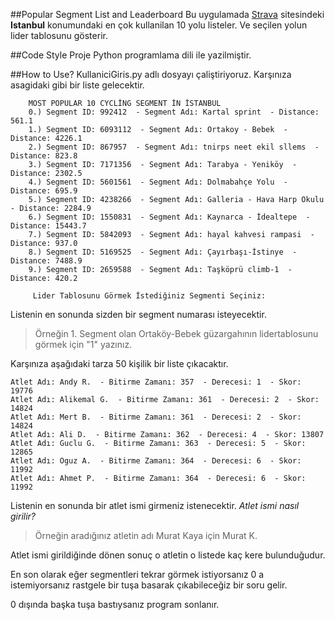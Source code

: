 ##Popular Segment List and Leaderboard 
Bu uygulamada [Strava](https://www.strava.com/) sitesindeki **Istanbul** konumundaki en çok kullanilan 10 yolu listeler. Ve seçilen yolun lider tablosunu gösterir. 

##Code Style
Proje Python programlama dili ile yazilmiştir. 

##How to Use?
KullaniciGiris.py adlı dosyayı çaliştiriyoruz.
Karşınıza asagidaki gibi bir liste gelecektir.

        MOST POPULAR 10 CYCLİNG SEGMENT İN İSTANBUL
        0.) Segment ID: 992412  - Segment Adı: Kartal sprint  - Distance: 561.1
        1.) Segment ID: 6093112  - Segment Adı: Ortakoy - Bebek  - Distance: 4226.1
        2.) Segment ID: 867957  - Segment Adı: tnirps neet ekil sllems  - Distance: 823.8
        3.) Segment ID: 7171356  - Segment Adı: Tarabya - Yeniköy  - Distance: 2302.5
        4.) Segment ID: 5601561  - Segment Adı: Dolmabahçe Yolu  - Distance: 695.9
        5.) Segment ID: 4238266  - Segment Adı: Galleria - Hava Harp Okulu  - Distance: 2284.9
        6.) Segment ID: 1550831  - Segment Adı: Kaynarca - İdealtepe  - Distance: 15443.7
        7.) Segment ID: 5842093  - Segment Adı: hayal kahvesi rampasi  - Distance: 937.0
        8.) Segment ID: 5169525  - Segment Adı: Çayırbaşı-İstinye  - Distance: 7488.9
        9.) Segment ID: 2659588  - Segment Adı: Taşköprü climb-1  - Distance: 420.2
        
         Lider Tablosunu Görmek İstediğiniz Segmenti Seçiniz:
         
Listenin en sonunda sizden bir segment numarası isteyecektir.
>Örneğin 1. Segment olan Ortaköy-Bebek güzargahının lidertablosunu görmek için "1" yazınız.

Karşınıza aşağıdaki tarza 50 kişilik bir liste çıkacaktır.

	Atlet Adı: Andy R.  - Bitirme Zamanı: 357  - Derecesi: 1  - Skor: 19776
	Atlet Adı: Alikemal G.  - Bitirme Zamanı: 361  - Derecesi: 2  - Skor: 14824
	Atlet Adı: Mert B.  - Bitirme Zamanı: 361  - Derecesi: 2  - Skor: 14824
	Atlet Adı: Ali D.  - Bitirme Zamanı: 362  - Derecesi: 4  - Skor: 13807
	Atlet Adı: Guclu G.  - Bitirme Zamanı: 363  - Derecesi: 5  - Skor: 12865
	Atlet Adı: Oguz A.  - Bitirme Zamanı: 364  - Derecesi: 6  - Skor: 11992
	Atlet Adı: Ahmet P.  - Bitirme Zamanı: 364  - Derecesi: 6  - Skor: 11992       

Listenin en sonunda bir atlet ismi girmeniz istenecektir.
*Atlet ismi nasıl girilir?*
>Örneğin aradığınız atletin adı Murat Kaya için Murat K.

Atlet ismi girildiğinde dönen sonuç o atletin o listede kaç kere bulunduğudur. 

En son olarak eğer segmentleri tekrar görmek istiyorsanız 0 a istemiyorsanız rastgele bir tuşa basarak çıkabileceğiz bir soru gelir. 

0 dışında başka tuşa bastıysanız program sonlanır.
